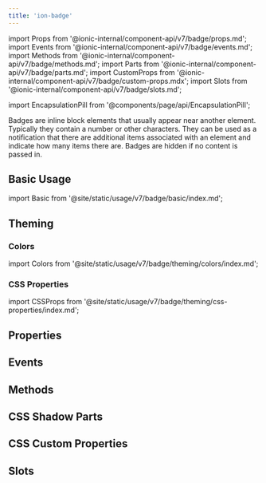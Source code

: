 ```yaml
---
title: 'ion-badge'
---
```


import Props from '@ionic-internal/component-api/v7/badge/props.md';
import Events from '@ionic-internal/component-api/v7/badge/events.md';
import Methods from '@ionic-internal/component-api/v7/badge/methods.md';
import Parts from '@ionic-internal/component-api/v7/badge/parts.md';
import CustomProps from '@ionic-internal/component-api/v7/badge/custom-props.mdx';
import Slots from '@ionic-internal/component-api/v7/badge/slots.md';

<head>
  <title>ion-badge: iOS & Android App Notification Badge Icons</title>
  <meta
    name="description"
    content="Badges are inline block elements that appear near other elements on iOS & Android apps—use ion-badges as notifications that indicate how many items there are."
  />
</head>

import EncapsulationPill from '@components/page/api/EncapsulationPill';

<EncapsulationPill type="shadow" />

Badges are inline block elements that usually appear near another element. Typically they contain a number or other characters. They can be used as a notification that there are additional items associated with an element and indicate how many items there are. Badges are hidden if no content is passed in.

## Basic Usage

import Basic from '@site/static/usage/v7/badge/basic/index.md';

<Basic />

## Theming

### Colors

import Colors from '@site/static/usage/v7/badge/theming/colors/index.md';

<Colors />

### CSS Properties

import CSSProps from '@site/static/usage/v7/badge/theming/css-properties/index.md';

<CSSProps />

## Properties

<Props />

## Events

<Events />

## Methods

<Methods />

## CSS Shadow Parts

<Parts />

## CSS Custom Properties

<CustomProps />

## Slots

<Slots />
